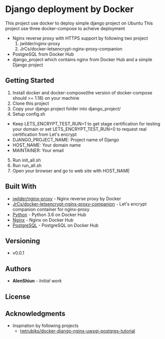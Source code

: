 # Django deployment by Docker

This project use docker to deploy simple django project on Ubuntu
This project use three docker-compose to acheive deployment
* Nginx reverse proxy with HTTPS support by following two project
  1. jwilder/nginx-proxy
  2. JrCs/docker-letsencrypt-nginx-proxy-companion
* PostgreSQL from Docker Hub
* django_project which contains nginx from Docker Hub and a simple Django project 

## Getting Started

1. Install docker and docker-compose(the version of docker-compose should >= 1.18) on your machine
2. Clone this project
3. Copy your django project folder into django_project/
4. Setup config.sh
  * Keep LETS_ENCRYPT_TEST_RUN=1 to get stage certification for testing your domain or set LETS_ENCRYPT_TEST_RUN=0 to request real certification from Let's encrypt
  * DJANGO_PROJECT_NAME: Project name of Django
  * HOST_NAME: Your domain name
  * MAINTAINER: Your email
5. Run init_all.sh
6. Run run_all.sh
7. Open your browser and go to web site with HOST_NAME

## Built With

* [jwilder/nginx-proxy](https://github.com/jwilder/nginx-proxy) - Nginx reverse proxy by Docker
* [JrCs/docker-letsencrypt-nginx-proxy-companion](https://github.com/JrCs/docker-letsencrypt-nginx-proxy-companion) - Let's encrypt companion container for nginx-proxy
* [Python](https://hub.docker.com/_/python) - Python 3.6 on Docker Hub
* [Nginx](https://hub.docker.com/_/nginx) - Nginx on Docker Hub
* [PostgreSQL](https://hub.docker.com/_/postgres) - PostgreSQL on Docker Hub

## Versioning

* v0.0.1

## Authors

* **AlenShiun** - *Initial work*

## License

## Acknowledgments

* Inspiration by following projects
  * [twtrubiks/docker-django-nginx-uwsgi-postgres-tutorial](https://github.com/twtrubiks/docker-django-nginx-uwsgi-postgres-tutorial/blob/master/README.en.md)

